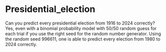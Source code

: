 # Presidential_election
Can you predict every presidential election from 1916 to 2024 correctly? Yes, even with a binomial probability model with 50/50 random guess for each trial if you use the right seed for the random number generator. Using the random seed 996611, one is able to predict every election from 1980 to 2024 correctly.
